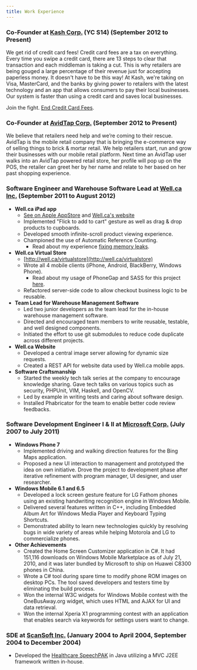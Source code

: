 ```yaml
---
title: Work Experience
---
```

### Co-Founder at [Kash Corp.](http://withkash.com) (YC S14) (September 2012 to Present)

We get rid of credit card fees! Credit card fees are a tax on everything. Every
time you swipe a credit card, there are 13 steps to clear that transaction and
each middleman is taking a cut. This is why retailers are being gouged a large
percentage of their revenue just for accepting paperless money. It doesn't have
to be this way! At Kash, we're taking on Visa, MasterCard, and the banks by
giving power to retailers with the latest technology and an app that allows
consumers to pay their local businesses. Our system is faster than using a
credit card and saves local businesses.

Join the fight. [End Credit Card Fees](http://endcreditcardfees.com).


### Co-Founder at [AvidTap Corp.](http://avidtap.com) (September 2012 to Present)

We believe that retailers need help and we’re coming to their rescue.
AvidTap is the mobile retail company that is bringing the e-commerce
way of selling things to brick & mortar retail. We help retailers start, run
and grow their businesses with our mobile retail platform. Next time an AvidTap
user walks into an AvidTap powered retail store, her profile will pop up on the
POS, the retailer can greet her by her name and relate to her based on her past
shopping experience.


### Software Engineer and Warehouse Software Lead at [Well.ca Inc.](http://well.ca) (September 2011 to August 2012)

- **Well.ca iPad app**
    - [See on Apple AppStore][4] and [Well.ca's website](http://well.ca/app/)
    - Implemented "Flick to add to cart" gesture as well as drag & drop
      products to cupboards.
    - Developed smooth infinite-scroll product viewing experience.
    - Championed the use of Automatic Reference Counting.
        - Read about my experience [fixing memory leaks][6].
- **Well.ca Virtual Store**
    - [http://well.ca/virtualstore](http://well.ca/virtualstore)
    - Wrote all 4 mobile clients (iPhone, Android, BlackBerry, Windows Phone).
        - Read about my usage of PhoneGap and SASS for this project [here][5].
    - Refactored server-side code to allow checkout business logic to be
      reusable.
- **Team Lead for Warehouse Management Software**
    - Led two junior developers as the team lead for the in-house
      warehouse management software.
    - Directed and encouraged team members to write reusable, testable, and well designed
      components.
    - Initiated the effort to use git submodules to reduce code duplicate
      across different projects.
- **Well.ca Website**
    - Developed a central image server allowing for dynamic size requests.
    - Created a REST API for website data used by Well.ca mobile apps.
- **Software Craftsmanship**
    - Started the weekly tech talk series at the company to encourage knowledge
      sharing. Gave tech talks on various topics such as security, PHPUnit,
      VIM, Haskell, and OpenCV.
    - Led by example in writing tests and caring about software design.
    - Installed Phabricator for the team to enable better code review
      feedbacks.


### Software Development Engineer I & II at [Microsoft Corp.](http://www.microsoft.com/) (July 2007 to July 2011)

- **Windows Phone 7**
    - Implemented driving and walking direction features for the Bing Maps
      application.
    - Proposed a new UI interaction to management and prototyped the idea on
      own initiative. Drove the project to development phase after iterative
      refinement with program manager, UI designer, and user researcher.
- **Windows Mobile 6.1 and 6.5**
    - Developed a lock screen gesture feature for LG Fathom phones using an
      existing handwriting recognition engine in Windows Mobile.
    - Delivered several features written in C++, including Embedded Album Art
      for Windows Media Player and Keyboard Typing Shortcuts.
    - Demonstrated ability to learn new technologies quickly by resolving bugs
      in wide variety of areas while helping Motorola and LG to commercialize
      phones.
- **Other Achievements**
    - Created the Home Screen Customizer application in C#. It had 151,116
      downloads on Windows Mobile Marketplace as of July 21, 2010, and it was
      later bundled by Microsoft to ship on Huawei C8300 phones in China.
    - Wrote a C# tool during spare time to modify phone ROM images on desktop
      PCs. The tool saved developers and testers time by eliminating the build
      process.
    - Won the internal W3C widgets for Windows Mobile contest with the
      OneBusAway.org widget, which uses HTML and AJAX for UI and data
      retrieval.
    - Won the internal Xperia X1 programming contest with an application that
      enables search via keywords for settings users want to change.


### SDE at [ScanSoft Inc.](http://www.scansoft.com/) (January 2004 to April 2004, September 2004 to December 2004)

- Developed the [Healthcare SpeechPAK][3] in Java utilizing a MVC J2EE
  framework written in-house.

  [1]: http://www.microsoft.com/windowsphone/en-us/howto/wp6/sync/installing-activesync.aspx
  [2]: http://msdn.microsoft.com/webservices/indigo/default.aspx
  [3]: http://www.nuance.com/speech/demos/speechpakhealthcare/
  [4]: http://itunes.apple.com/ca/app/well.ca/id516359938?mt=8
  [5]: /2012/04/13/well-ca-virtual-store/
  [6]: /2012/07/30/automatic-reference-counting-on-ios/
